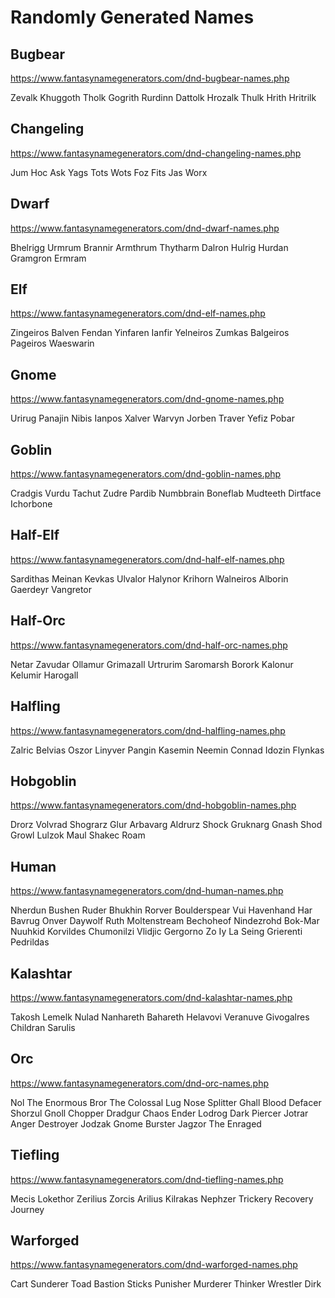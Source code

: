 # Randomly Generated Names

## Bugbear

https://www.fantasynamegenerators.com/dnd-bugbear-names.php

Zevalk
Khuggoth
Tholk
Gogrith
Rurdinn
Dattolk
Hrozalk
Thulk
Hrith
Hritrilk

## Changeling

https://www.fantasynamegenerators.com/dnd-changeling-names.php

Jum
Hoc
Ask
Yags
Tots
Wots
Foz
Fits
Jas
Worx

## Dwarf

https://www.fantasynamegenerators.com/dnd-dwarf-names.php

Bhelrigg
Urmrum
Brannir
Armthrum
Thytharm
Dalron
Hulrig
Hurdan
Gramgron
Ermram

## Elf

https://www.fantasynamegenerators.com/dnd-elf-names.php

Zingeiros
Balven
Fendan
Yinfaren
Ianfir
Yelneiros
Zumkas
Balgeiros
Pageiros
Waeswarin

## Gnome

https://www.fantasynamegenerators.com/dnd-gnome-names.php

Urirug
Panajin
Nibis
Ianpos
Xalver
Warvyn
Jorben
Traver
Yefiz
Pobar

## Goblin

https://www.fantasynamegenerators.com/dnd-goblin-names.php

Cradgis
Vurdu
Tachut
Zudre
Pardib
Numbbrain
Boneflab
Mudteeth
Dirtface
Ichorbone

## Half-Elf

https://www.fantasynamegenerators.com/dnd-half-elf-names.php

Sardithas
Meinan
Kevkas
Ulvalor
Halynor
Krihorn
Walneiros
Alborin
Gaerdeyr
Vangretor

## Half-Orc

https://www.fantasynamegenerators.com/dnd-half-orc-names.php

Netar
Zavudar
Ollamur
Grimazall
Urtrurim
Saromarsh
Borork
Kalonur
Kelumir
Harogall

## Halfling

https://www.fantasynamegenerators.com/dnd-halfling-names.php

Zalric
Belvias
Oszor
Linyver
Pangin
Kasemin
Neemin
Connad
Idozin
Flynkas

## Hobgoblin

https://www.fantasynamegenerators.com/dnd-hobgoblin-names.php

Drorz
Volvrad
Shograrz
Glur
Arbavarg
Aldrurz Shock
Gruknarg Gnash
Shod Growl
Lulzok Maul
Shakec Roam

## Human

https://www.fantasynamegenerators.com/dnd-human-names.php

Nherdun Bushen
Ruder Bhukhin
Rorver Boulderspear
Vui Havenhand
Har Bavrug
Onver Daywolf
Ruth Moltenstream
Bechoheof Nindezrohd
Bok-Mar Nuuhkid
Korvildes Chumonilzi
Vlidjic Gergorno
Zo Iy
La Seing
Grierenti Pedrildas

## Kalashtar

https://www.fantasynamegenerators.com/dnd-kalashtar-names.php

Takosh
Lemelk
Nulad
Nanhareth
Bahareth
Helavovi
Veranuve
Givogalres
Childran
Sarulis

## Orc

https://www.fantasynamegenerators.com/dnd-orc-names.php

Nol The Enormous
Bror The Colossal
Lug Nose Splitter
Ghall Blood Defacer
Shorzul Gnoll Chopper
Dradgur Chaos Ender
Lodrog Dark Piercer
Jotrar Anger Destroyer
Jodzak Gnome Burster
Jagzor The Enraged

## Tiefling

https://www.fantasynamegenerators.com/dnd-tiefling-names.php

Mecis
Lokethor
Zerilius
Zorcis
Arilius
Kilrakas
Nephzer
Trickery
Recovery
Journey

## Warforged

https://www.fantasynamegenerators.com/dnd-warforged-names.php

Cart
Sunderer
Toad
Bastion
Sticks
Punisher
Murderer
Thinker
Wrestler
Dirk
